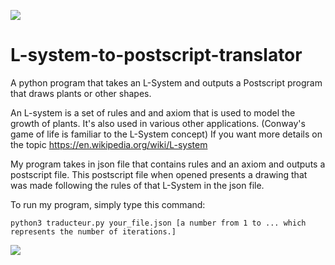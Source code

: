 ![](https://i.ibb.co/sVqHrfB/202002021605511000.jpg)

# L-system-to-postscript-translator
A python program that takes an L-System and outputs a Postscript program that draws plants or other shapes.

An L-system is a set of rules and and axiom that is used to model the growth of plants. It's also used in various other applications. (Conway's game of life is familiar to the L-System concept) If you want more details on the topic https://en.wikipedia.org/wiki/L-system


My program takes in json file that contains rules and an axiom and outputs a postscript file.
This postscript file when opened presents a drawing that was made following the rules of that L-System in the json file.

To run my program, simply type this command:

`python3 traducteur.py your_file.json [a number from 1 to ... which represents the number of iterations.]`

![](https://i.ibb.co/g9hF6jL/202002021605511001.jpg)
